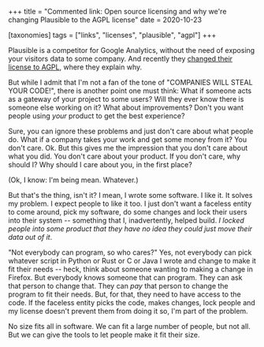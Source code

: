+++
title = "Commented link: Open source licensing and why we're changing Plausible to the AGPL license"
date = 2020-10-23

[taxonomies]
tags = ["links", "licenses", "plausible", "agpl"]
+++

Plausible is a competitor for Google Analytics, without the need of exposing
your visitors data to some company. And recently they [changed their license to
AGPL](https://plausible.io/blog/open-source-licenses), where they explain why.

<!-- more -->

But while I admit that I'm not a fan of the tone of "COMPANIES WILL STEAL YOUR
CODE!", there is another point one must think: What if someone acts as a
gateway of your project to some users? Will they ever know there is someone
else working on it? What about improvements? Don't you want people using _your_
product to get the best experience?

Sure, you can ignore these problems and just don't care about what people do.
What if a company takes your work and get some money from it? You don't care.
Ok. But this gives me the impression that you don't care about what you did.
You don't care about your product. If you don't care, why should I? Why should
I care about you, in the first place?

(Ok, I know: I'm being mean. Whatever.)

But that's the thing, isn't it? I mean, I wrote some software. I like it. It
solves my problem. I expect people to like it too. I just don't want a faceless
entity to come around, pick my software, do some changes and lock their users
into their system -- something that I, inadvertently, helped build. _I locked
people into some product that they have no idea they could just move their data
out of it_.

"Not everybody can program, so who cares?" Yes, not everybody can pick whatever
script in Python or Rust or C or Java I wrote and change to make it fit their
needs -- heck, think about someone wanting to making a change in Firefox. But
everybody knows someone that can program. They can ask that person to change
that. They can _pay_ that person to change the program to fit their needs. But,
for that, they need to have access to the code. If the faceless entity picks
the code, makes changes, lock people and my license doesn't prevent them from
doing it so, I'm part of the problem.

No size fits all in software. We can fit a large number of people, but not all.
But we can give the tools to let people make it fit their size.
